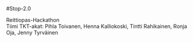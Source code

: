 #Stop-2.0

Reittiopas-Hackathon </br>
Tiimi TKT-akat: Pihla Toivanen, Henna Kalliokoski, Tintti Rahikainen, Ronja Oja, Jenny Tyrväinen
